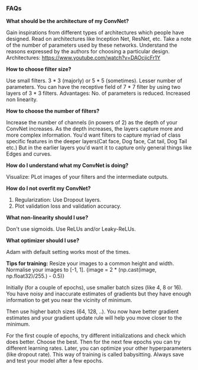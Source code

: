 ### FAQs

**What should be the architecture of my ConvNet?**

Gain inspirations from different types of architectures which people have designed. Read on architectures like Inception Net, ResNet, etc. Take a note of the number of parameters used by these networks. Understand the reasons expressed by the authors for choosing a particular design.
Architectures: https://www.youtube.com/watch?v=DAOcjicFr1Y

**How to choose filter size?**

Use small filters. 3 * 3 (majorly) or 5 * 5 (sometimes). Lesser number of parameters. You can have the receptive field of  7 * 7 filter by using two layers of 3 * 3 filters. Advantages: No. of parameters is reduced. Increased non linearity. 

**How to choose the number of filters?**

Increase the number of channels (in powers of 2) as the depth of your ConvNet increases. 
As the depth increases, the layers capture more and more complex information. You'd want filters to capture myriad of class specific features in the deeper layers(Cat face, Dog face, Cat tail, Dog Tail etc.) But in the earlier layers you'd want it to capture only general things like Edges and curves.

**How do I understand what my ConvNet is doing?** 

Visualize: PLot images of your filters and the intermediate outputs. 

**How do I not overfit my ConvNet?**

1) Regularization: Use Dropout layers. 
2) Plot validation loss and validation accuracy. 

**What non-linearity should I use?**

Don't use sigmoids. Use ReLUs and/or Leaky-ReLUs.

**What optimizer should I use?**

Adam with default setting works most of the times.

**Tips for training:** Resize your images to a common height and width. Normalise your images to [-1, 1]. {image = 2 * (np.cast(image, np.float32)/255.) - 0.5)} 

Initially (for a couple of epochs), use smaller batch sizes (like 4, 8 or 16). You have noisy and inaccurate estimates of gradients but they have enough information to get you near the vicinity of minimum. 

Then use higher batch sizes (64, 128, ..). You now have better gradient estimates and your gradient update rule will help you move closer to the minimum.

For the first couple of epochs, try different initializations and check which does better. Choose the best. Then for the next few epochs you can try different learning rates. Later, you can optimize your other hyperparameters (like dropout rate). This way of training is called babysitting. Always save and test your model after a few epochs.
